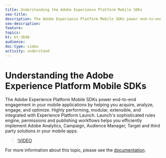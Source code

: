 ```yaml
---
title: Understanding the Adobe Experience Platform Mobile SDKs
seo-title: 
description: The Adobe Experience Platform Mobile SDKs power end-to-end engagement in your mobile applications by helping you acquire, analyze, engage, and optimize. Highly performing, modular, extensible, and integrated with Experience Platform Launch. Launch's sophisticated rules engine, permissions and publishing workflows helps you efficiently implement Adobe Analytics, Campaign, Audience Manager, Target and third party solutions in your mobile apps.
seo-description: 
feature: 
topics: 
kt: kt-3698
audience: 
doc-type: video
activity: understand 
---
```


# Understanding the Adobe Experience Platform Mobile SDKs

The Adobe Experience Platform Mobile SDKs power end-to-end engagement in your mobile applications by helping you acquire, analyze, engage, and optimize. Highly performing, modular, extensible, and integrated with Experience Platform Launch. Launch's sophisticated rules engine, permissions and publishing workflows helps you efficiently implement Adobe Analytics, Campaign, Audience Manager, Target and third party solutions in your mobile apps.

>[!VIDEO](https://video.tv.adobe.com/v/28948?quality=12)

For more information about this topic, please see the [documentation](https://aep-sdks.gitbook.io/docs/).
